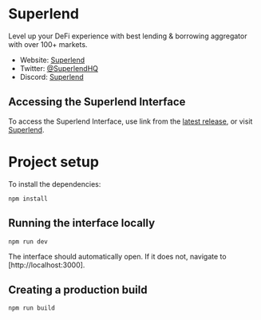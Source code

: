 # Superlend

Level up your DeFi experience with best lending & borrowing aggregator with over 100+ markets.

- Website: [Superlend](https://beta.superlend.xyz/)
- Twitter: [@SuperlendHQ](https://x.com/SuperlendHQ)
- Discord: [Superlend](https://discord.com/invite/superlend)

## Accessing the Superlend Interface

To access the Superlend Interface, use link from the
[latest release](https://github.com/Superlend/superlend-interface),
or visit [Superlend](https://beta.superlend.xyz/).

# Project setup

To install the dependencies:

```
npm install
```

## Running the interface locally

```
npm run dev
```

The interface should automatically open. If it does not, navigate to [http://localhost:3000].

## Creating a production build

```
npm run build
```
